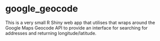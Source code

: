 # google_geocode

This is a very small R Shiny web app that utilises that wraps around the Google Maps Geocode API to provide an interface for searching for addresses and returning longitude/latitude.